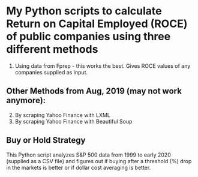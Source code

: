 # My Python scripts to calculate Return on Capital Employed (ROCE) of public companies using three different methods
1. Using data from Fprep - this works the best. Gives ROCE values of any companies supplied as input.

## Other Methods from Aug, 2019 (may not work anymore):
2. By scraping Yahoo Finance with LXML
3. By scraping Yahoo Finance with Beautiful Soup

## Buy or Hold Strategy
This Python script analyzes S&P 500 data from 1999 to early 2020 (supplied as a CSV file) and figures out if buying after a threshold (%) drop in the markets is better or if dollar cost averaging is better.